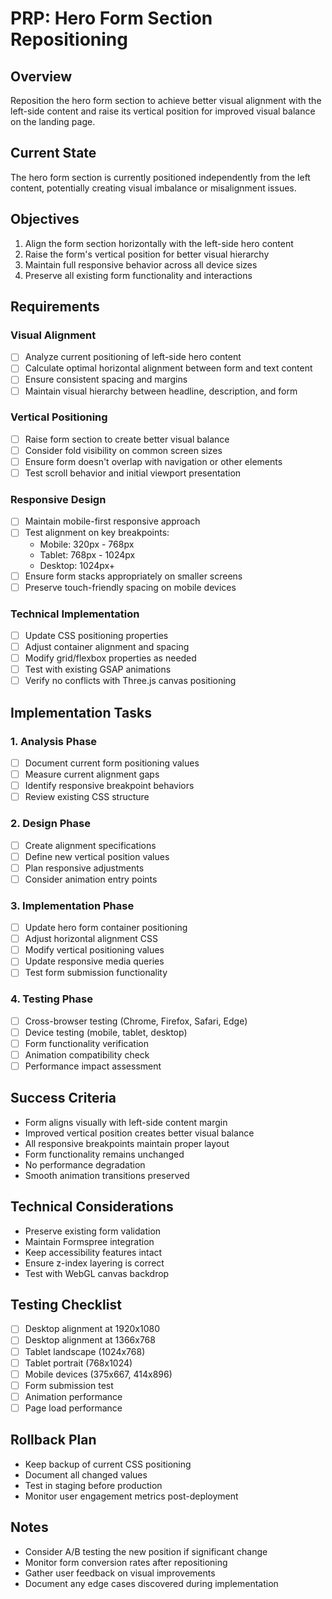 # PRP: Hero Form Section Repositioning

## Overview
Reposition the hero form section to achieve better visual alignment with the left-side content and raise its vertical position for improved visual balance on the landing page.

## Current State
The hero form section is currently positioned independently from the left content, potentially creating visual imbalance or misalignment issues.

## Objectives
1. Align the form section horizontally with the left-side hero content
2. Raise the form's vertical position for better visual hierarchy
3. Maintain full responsive behavior across all device sizes
4. Preserve all existing form functionality and interactions

## Requirements

### Visual Alignment
- [ ] Analyze current positioning of left-side hero content
- [ ] Calculate optimal horizontal alignment between form and text content
- [ ] Ensure consistent spacing and margins
- [ ] Maintain visual hierarchy between headline, description, and form

### Vertical Positioning
- [ ] Raise form section to create better visual balance
- [ ] Consider fold visibility on common screen sizes
- [ ] Ensure form doesn't overlap with navigation or other elements
- [ ] Test scroll behavior and initial viewport presentation

### Responsive Design
- [ ] Maintain mobile-first responsive approach
- [ ] Test alignment on key breakpoints:
  - Mobile: 320px - 768px
  - Tablet: 768px - 1024px
  - Desktop: 1024px+
- [ ] Ensure form stacks appropriately on smaller screens
- [ ] Preserve touch-friendly spacing on mobile devices

### Technical Implementation
- [ ] Update CSS positioning properties
- [ ] Adjust container alignment and spacing
- [ ] Modify grid/flexbox properties as needed
- [ ] Test with existing GSAP animations
- [ ] Verify no conflicts with Three.js canvas positioning

## Implementation Tasks

### 1. Analysis Phase
- [ ] Document current form positioning values
- [ ] Measure current alignment gaps
- [ ] Identify responsive breakpoint behaviors
- [ ] Review existing CSS structure

### 2. Design Phase
- [ ] Create alignment specifications
- [ ] Define new vertical position values
- [ ] Plan responsive adjustments
- [ ] Consider animation entry points

### 3. Implementation Phase
- [ ] Update hero form container positioning
- [ ] Adjust horizontal alignment CSS
- [ ] Modify vertical positioning values
- [ ] Update responsive media queries
- [ ] Test form submission functionality

### 4. Testing Phase
- [ ] Cross-browser testing (Chrome, Firefox, Safari, Edge)
- [ ] Device testing (mobile, tablet, desktop)
- [ ] Form functionality verification
- [ ] Animation compatibility check
- [ ] Performance impact assessment

## Success Criteria
- Form aligns visually with left-side content margin
- Improved vertical position creates better visual balance
- All responsive breakpoints maintain proper layout
- Form functionality remains unchanged
- No performance degradation
- Smooth animation transitions preserved

## Technical Considerations
- Preserve existing form validation
- Maintain Formspree integration
- Keep accessibility features intact
- Ensure z-index layering is correct
- Test with WebGL canvas backdrop

## Testing Checklist
- [ ] Desktop alignment at 1920x1080
- [ ] Desktop alignment at 1366x768
- [ ] Tablet landscape (1024x768)
- [ ] Tablet portrait (768x1024)
- [ ] Mobile devices (375x667, 414x896)
- [ ] Form submission test
- [ ] Animation performance
- [ ] Page load performance

## Rollback Plan
- Keep backup of current CSS positioning
- Document all changed values
- Test in staging before production
- Monitor user engagement metrics post-deployment

## Notes
- Consider A/B testing the new position if significant change
- Monitor form conversion rates after repositioning
- Gather user feedback on visual improvements
- Document any edge cases discovered during implementation